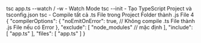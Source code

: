 tsc app.ts --watch / -w - Watch Mode
tsc --init - Tạo TypeScript Project và tsconfig.json
tsc - Compile tất cả .ts File trong Project Folder thành .js File
4
{
"compilerOptions": {
"noEmitOnError": true, // Không compile .ts File thành .js File nếu có Error
},
"exclude": [
"node_modules" // mặc định
],
"include": [
"app.ts"
],
"files": [
"app.ts"
]
}

